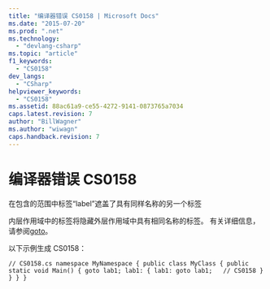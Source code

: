 ```yaml
---
title: "编译器错误 CS0158 | Microsoft Docs"
ms.date: "2015-07-20"
ms.prod: ".net"
ms.technology: 
  - "devlang-csharp"
ms.topic: "article"
f1_keywords: 
  - "CS0158"
dev_langs: 
  - "CSharp"
helpviewer_keywords: 
  - "CS0158"
ms.assetid: 88ac61a9-ce55-4272-9141-0873765a7034
caps.latest.revision: 7
author: "BillWagner"
ms.author: "wiwagn"
caps.handback.revision: 7
---
```

# 编译器错误 CS0158
在包含的范围中标签“label”遮盖了具有同样名称的另一个标签  
  
 内层作用域中的标签将隐藏外层作用域中具有相同名称的标签。 有关详细信息，请参阅[goto](../../csharp/language-reference/keywords/goto.md)。  
  
 以下示例生成 CS0158：  
  
```  
// CS0158.cs namespace MyNamespace { public class MyClass { public static void Main() { goto lab1; lab1: { lab1: goto lab1;   // CS0158 } } } }  
```